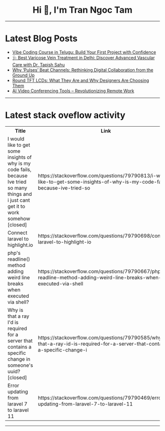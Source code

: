 <h1 align="center">Hi 👋, I'm Tran Ngoc Tam</h1>

---

# Latest Blog Posts 
<!-- BLOG-POST-LIST:START -->
- [Vibe Coding Course in Telugu: Build Your First Project with Confidence](https://dev.to/padmaja_ch_f19982ca2d7e6b/vibe-coding-course-in-telugu-build-your-first-project-with-confidence-522o)
- [🩺 Best Varicose Vein Treatment in Delhi: Discover Advanced Vascular Care with Dr. Tapish Sahu](https://dev.to/vascularcareindia/best-varicose-vein-treatment-in-delhi-discover-advanced-vascular-care-with-dr-tapish-sahu-19h9)
- [Why ‘Pulses’ Beat Channels: Rethinking Digital Collaboration from the Ground Up](https://dev.to/nexy/why-pulses-beat-channels-rethinking-digital-collaboration-from-the-ground-up-2da9)
- [Round TFT LCDs: What They Are and Why Designers Are Choosing Them](https://dev.to/liz_chen_8b314fa53cedea52/round-tft-lcds-what-they-are-and-why-designers-are-choosing-them-2f90)
- [AI Video Conferencing Tools – Revolutionizing Remote Work](https://dev.to/theaisurf_422fbd7a2613901/ai-video-conferencing-tools-revolutionizing-remote-work-1906)
<!-- BLOG-POST-LIST:END -->

---

# Latest stack oveflow activity
<table>
  <tr><th>Title</th><th>Link</th></tr>
  <!-- STACKOVERFLOW:START --><tr><td>I would like to get some insights of why is my code fails, because Ive tried so many things and i just cant get it to work somehow [closed]</td><td>https://stackoverflow.com/questions/79790813/i-would-like-to-get-some-insights-of-why-is-my-code-fails-because-ive-tried-so</td></tr><tr><td>Connect laravel to highlight.io</td><td>https://stackoverflow.com/questions/79790698/connect-laravel-to-highlight-io</td></tr><tr><td>php&#39;s readline&lpar;&rpar; method adding weird line breaks when executed via shell?</td><td>https://stackoverflow.com/questions/79790667/phps-readline-method-adding-weird-line-breaks-when-executed-via-shell</td></tr><tr><td>Why is that a ray I&#39;d is required for a server that contains a specific change in someone&#39;s uuid? [closed]</td><td>https://stackoverflow.com/questions/79790585/why-is-that-a-ray-id-is-required-for-a-server-that-contains-a-specific-change-i</td></tr><tr><td>Error updating from laravel 7 to laravel 11</td><td>https://stackoverflow.com/questions/79790469/error-updating-from-laravel-7-to-laravel-11</td></tr><!-- STACKOVERFLOW:END -->
</table>

---


